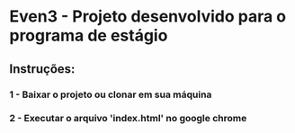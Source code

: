 # Even3 - Projeto desenvolvido para o programa de estágio

## Instruções:

### 1 - Baixar o projeto ou clonar em sua máquina
### 2 - Executar o arquivo 'index.html' no google chrome




